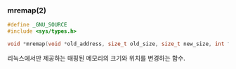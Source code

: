 ### mremap(2)
```c
#define _GNU_SOURCE
#include <sys/types.h>

void *mremap(void *old_address, size_t old_size, size_t new_size, int flags);
```

리눅스에서만 제공하는 매핑된 메모리의 크기와 위치를 변경하는 함수.